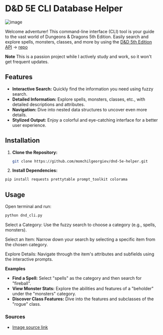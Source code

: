 # D&D 5E CLI Database Helper
![image](https://github.com/user-attachments/assets/2361af7b-b4bd-4141-99cd-13b7e80b2ac8)

Welcome adventurer! This command-line interface (CLI) tool is your guide to the vast world of Dungeons & Dragons 5th Edition. Easily search and explore spells, monsters, classes, and more by using the [D&D 5th Edition API](https://www.dnd5eapi.co/) -> [repo](https://github.com/5e-bits/5e-database) 

**Note**
This is a passion project while I actively study and work, so it won't get frequent updates.

## Features

* **Interactive Search:** Quickly find the information you need using fuzzy search.
* **Detailed Information:** Explore spells, monsters, classes, etc., with detailed descriptions and attributes.
* **Navigation:**  Dive into nested data structures to uncover even more details.
* **Stylized Output:**  Enjoy a colorful and eye-catching interface for a better user experience.

## Installation

1. **Clone the Repository:**
   ```bash
   git clone https://github.com/momchilgeorgiev/dnd-5e-helper.git
2. **Install Dependencies:**
```bash
pip install requests prettytable prompt_toolkit colorama
```

## Usage
Open terminal and run:

```bash
python dnd_cli.py  
```

Select a Category: Use the fuzzy search to choose a category (e.g., spells, monsters).

Select an Item: Narrow down your search by selecting a specific item from the chosen category.

Explore Details: Navigate through the item's attributes and subfields using the interactive prompts.

**Examples**

- **Find a Spell:** Select "spells" as the category and then search for "fireball".
- **View Monster Stats:** Explore the abilities and features of a "beholder" under the "monsters" category.
- **Discover Class Features:** Dive into the features and subclasses of the "rogue" class.

### Sources
- [Image source link](https://www.dicebreaker.com/games/dungeons-and-dragons-5e/feature/dnd-shadow-dragon-queen-warriors-krynn-preview)
